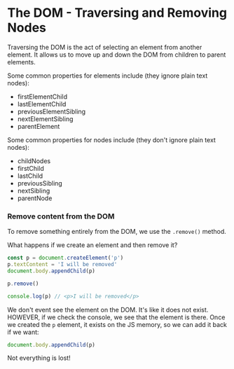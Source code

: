 # The DOM - Traversing and Removing Nodes

Traversing the DOM is the act of selecting an element from another element.
It allows us to move up and down the DOM from children to parent elements.

Some common properties for elements include (they ignore plain text nodes):

- firstElementChild
- lastElementChild
- previousElementSibling
- nextElementSibling
- parentElement

Some common properties for nodes include (they don't ignore plain text nodes):

- childNodes
- firstChild
- lastChild
- previousSibling
- nextSibling
- parentNode

### Remove content from the DOM

To remove something entirely from the DOM, we use the `.remove()` method.

What happens if we create an element and then remove it?

```js
const p = document.createElement('p')
p.textContent = 'I will be removed'
document.body.appendChild(p)

p.remove()

console.log(p) // <p>I will be removed</p>
```

We don't event see the element on the DOM. It's like it does not exist.
HOWEVER, if we check the console, we see that the element is there.
Once we created the `p` element, it exists on the JS memory, so we can add it back if we want:

```js
document.body.appendChild(p)
```

Not everything is lost!
